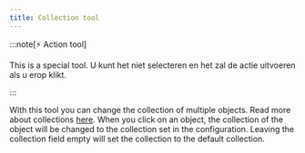 ```yaml
---
title: Collection tool
---
```


:::note[⚡ Action tool]

This is a special tool.
U kunt het niet selecteren en het zal de actie uitvoeren als u erop klikt.

:::

With this tool you can change the collection of multiple objects. Read more about collections [here](../collections.md).
When you click on an object, the collection of the object will be changed to the collection set in the configuration. Leaving the collection field empty will set the collection to the default collection.
